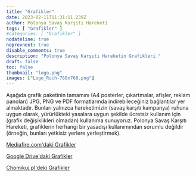 ```yaml
---
title: "Grafikler"
date: 2023-02-11T11:31:11.239Z
author: Polonya Savaş Karşıtı Hareketi
tags: [ "Grafikler" ]
#categories: [ "Grafikler" ]
nodateline: true
noprevnext: true
disable_comments: true
description: "Polonya Savaş Karşıtı Hareketin Grafikleri."
draft: false
toc: false
thumbnail: "logo.png"
images: ["Logo_Ruch-768x768.png"]
---
```

Aşağıda grafik paketinin tamamını (A4 posterler, çıkartmalar, afişler, reklam panoları) JPG, PNG ve PDF formatlarında indirebileceğiniz bağlantılar yer almaktadır. Bunları yalnızca hareketimizin (savaş karşıtı kampanya) ruhuna uygun olarak, yürürlükteki yasalara uygun şekilde ücretsiz kullanım için (grafik değişiklikleri olmadan) kullanıma sunuyoruz. Polonya Savaş Karşıtı Hareketi, grafiklerin herhangi bir yasadışı kullanımından sorumlu değildir (örneğin, bunları yetkisiz yerlere yerleştirmek).


[Mediafire.com'daki Grafikler](https://www.mediafire.com/folder/e3mxmi645l5xt/PRA_Grafiki "Mediafire.com'daki Grafikler")


[Google Drive'daki Grafikler](https://drive.google.com/drive/folders/1BDYCx0L_UFOzLjZZzKfBwUrFdHCovI6R?usp=share_link "Google Drive'daki Grafikler")


[Chomikuj.pl'deki Grafikler](https://chomikuj.pl/Polski_Ruch_Antywojenny/Grafiki "Chomikuj.pl'deki Grafikler")
